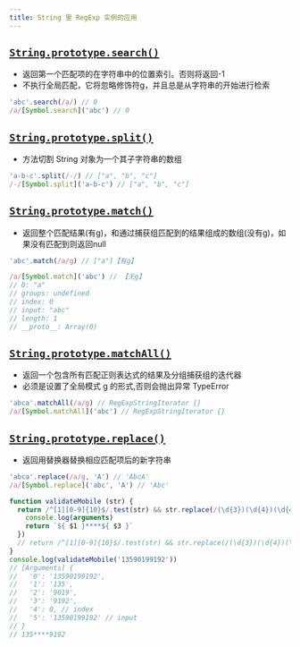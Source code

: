 ```yaml
---
title: String 里 RegExp 实例的应用
---
```


## [`String.prototype.search()`](https://developer.mozilla.org/zh-CN/docs/Web/JavaScript/Reference/Global_Objects/String/search)

- 返回第一个匹配项的在字符串中的位置索引。否则将返回-1
- 不执行全局匹配，它将忽略修饰符g，并且总是从字符串的开始进行检索

```javascript
'abc'.search(/a/) // 0
/a/[Symbol.search]('abc') // 0
```

## [`String.prototype.split()`](https://developer.mozilla.org/zh-CN/docs/Web/JavaScript/Reference/Global_Objects/String/split)

- 方法切割 String 对象为一个其子字符串的数组

```javascript
'a-b-c'.split(/-/) // ["a", "b", "c"]
/-/[Symbol.split]('a-b-c') // ["a", "b", "c"]
```

## [`String.prototype.match()`](https://developer.mozilla.org/zh-CN/docs/Web/JavaScript/Reference/Global_Objects/String/match)

- 返回整个匹配结果(有g)，和通过捕获组匹配到的结果组成的数组(没有g)，如果没有匹配到则返回null

```javascript
'abc'.match(/a/g) // ["a"]【有g】

/a/[Symbol.match]('abc') // 【无g】
// 0: "a"
// groups: undefined
// index: 0
// input: "abc"
// length: 1
// __proto__: Array(0)
```

## [`String.prototype.matchAll()`](https://developer.mozilla.org/zh-CN/docs/Web/JavaScript/Reference/Global_Objects/String/matchAll)

- 返回一个包含所有匹配正则表达式的结果及分组捕获组的迭代器
- 必须是设置了全局模式 g 的形式,否则会抛出异常 TypeError

```javascript
'abca'.matchAll(/a/g) // RegExpStringIterator {}
/a/[Symbol.matchAll]('abc') // RegExpStringIterator {}
```

## [`String.prototype.replace()`](https://developer.mozilla.org/zh-CN/docs/Web/JavaScript/Reference/Global_Objects/String/replace)

- 返回用替换器替换相应匹配项后的新字符串

```javascript
'abca'.replace(/a/g, 'A') // 'AbcA'
/a/[Symbol.replace]('abc', 'A') // 'Abc'
```

```javascript
function validateMobile (str) {
  return /^[1][0-9]{10}$/.test(str) && str.replace(/(\d{3})(\d{4})(\d{4})/, function (rs, $1, $2, $3) {
    console.log(arguments)
    return `${ $1 }****${ $3 }`
  })
  // return /^[1][0-9]{10}$/.test(str) && str.replace(/(\d{3})(\d{4})(\d{4})/, '$1****$2') // 这里自带字符窜替换
}
console.log(validateMobile('13590199192'))
// [Arguments] {
//   '0': '13590199192',
//   '1': '135',
//   '2': '9019',
//   '3': '9192',
//   '4': 0, // index
//   '5': '13590199192' // input
// }
// 135****9192
```
